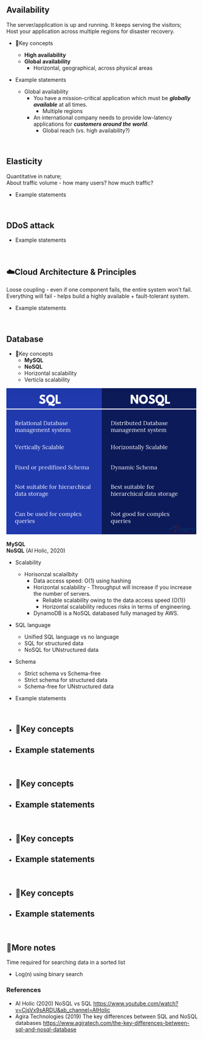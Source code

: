 
## Availability    
  
The server/application is up and running. It keeps serving the visitors;  
Host your application across multiple regions for disaster recovery.  
  
  
- 🔑Key concepts 
  - **High availability**   
  - **Global availability** 
    - Horizontal, geographical, across physical areas  
  
- Example statements 
  - Global availability 
    - You have a mission-critical application which must be _**globally available**_ at all times.
      - Multiple regions   
    - An international company needs to provide low-latency applications for **_customers around the world_**.
        - Global reach (vs. high availability?)

<br>

## Elasticity

Quantitative in nature;  
About traffic volume - how many users? how much traffic? 

- Example statements 

<br>



## DDoS attack


- Example statements 

<br>



## ☁️Cloud Architecture & Principles

Loose coupling - even if one component fails, the entire system won't fail.  
Everything will fail - helps build a highly available + fault-tolerant system. 

- Example statements 

<br>



## Database 

- 🔑Key concepts 
  - **MySQL**   
  - **NoSQL**   
  - Horizontal scalability
  - Verticla scalability
  
<img src="https://github.com/Coding-Forest/2022-AWS-Certificaiton/blob/main/images/database%20sql-nosql.png" width=500 />
  
**MySQL**   
**NoSQL** (AI Holic, 2020)  
  - Scalability
    - Horisonzal scalailbity
      - Data access speed: O(1) using hashing 
      - Horizontal scalability - Throughput will increase if you increase the number of servers. 
        - Reliable scalability owing to the data access speed (O(1)) 
        - Horizontal scalability reduces risks in terms of engineering. 
      - DynamoDB is a NoSQL databased fully managed by AWS. 

- SQL language
  - Unified SQL language vs no language
  - SQL for structured data
  - NoSQL for UNstructured data
  
- Schema 
  - Strict schema vs Schema-free
  - Strict schema for structured data
  - Schema-free for UNstructured data
 
- Example statements 

<br>



##

- 🔑Key concepts 
  - 

- Example statements 
  -  

<br>



##

- 🔑Key concepts 
  - 

- Example statements 
  -  

<br>



##

- 🔑Key concepts 
  - 

- Example statements 
  -  

<br>


##

- 🔑Key concepts 
  - 

- Example statements 
  -  

<br>

## 📝More notes 

Time required for searching data in a sorted list 
- Log(n) using binary search



### References

  - AI Holic (2020) NoSQL vs SQL https://www.youtube.com/watch?v=CjsVx9sARDU&ab_channel=AIHolic
  - Agira Technologies (2019) The key differences between SQL and NoSQL databases https://www.agiratech.com/the-key-differences-between-sql-and-nosql-database
